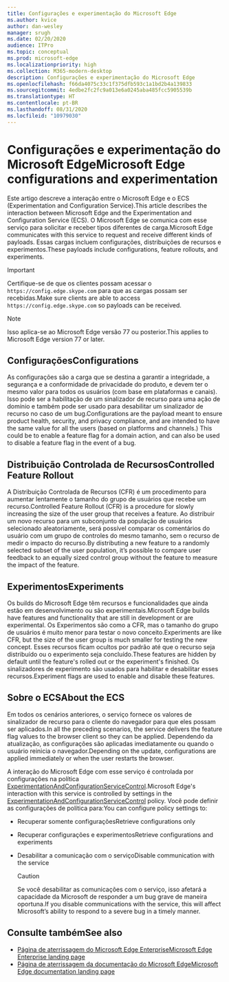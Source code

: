 ```yaml
---
title: Configurações e experimentação do Microsoft Edge
ms.author: kvice
author: dan-wesley
manager: srugh
ms.date: 02/20/2020
audience: ITPro
ms.topic: conceptual
ms.prod: microsoft-edge
ms.localizationpriority: high
ms.collection: M365-modern-desktop
description: Configurações e experimentação do Microsoft Edge
ms.openlocfilehash: f66da4075c33c1f375dfb593c1a1bd2b4a139833
ms.sourcegitcommit: 4edbe2fc2fc9a013e6a0245aba485fcc5905539b
ms.translationtype: HT
ms.contentlocale: pt-BR
ms.lasthandoff: 08/31/2020
ms.locfileid: "10979030"
---
```

# <span data-ttu-id="ec9ba-103">Configurações e experimentação do Microsoft Edge</span><span class="sxs-lookup"><span data-stu-id="ec9ba-103">Microsoft Edge configurations and experimentation</span></span>

<span data-ttu-id="ec9ba-104">Este artigo descreve a interação entre o Microsoft Edge e o ECS (Experimentation and Configuration Service).</span><span class="sxs-lookup"><span data-stu-id="ec9ba-104">This article describes the interaction between Microsoft Edge and the Experimentation and Configuration Service (ECS).</span></span> <span data-ttu-id="ec9ba-105">O Microsoft Edge se comunica com esse serviço para solicitar e receber tipos diferentes de carga.</span><span class="sxs-lookup"><span data-stu-id="ec9ba-105">Microsoft Edge communicates with this service to request and receive different kinds of payloads.</span></span> <span data-ttu-id="ec9ba-106">Essas cargas incluem configurações, distribuições de recursos e experimentos.</span><span class="sxs-lookup"><span data-stu-id="ec9ba-106">These payloads include configurations, feature rollouts, and experiments.</span></span>

> [!IMPORTANT]
> <span data-ttu-id="ec9ba-107">Certifique-se de que os clientes possam acessar o `https://config.edge.skype.com` para que as cargas possam ser recebidas.</span><span class="sxs-lookup"><span data-stu-id="ec9ba-107">Make sure clients are able to access `https://config.edge.skype.com` so payloads can be received.</span></span>

> [!NOTE]
> <span data-ttu-id="ec9ba-108">Isso aplica-se ao Microsoft Edge versão 77 ou posterior.</span><span class="sxs-lookup"><span data-stu-id="ec9ba-108">This applies to Microsoft Edge version 77 or later.</span></span>

## <span data-ttu-id="ec9ba-109">Configurações</span><span class="sxs-lookup"><span data-stu-id="ec9ba-109">Configurations</span></span>

<span data-ttu-id="ec9ba-110">As configurações são a carga que se destina a garantir a integridade, a segurança e a conformidade de privacidade do produto, e devem ter o mesmo valor para todos os usuários (com base em plataformas e canais). Isso pode ser a habilitação de um sinalizador de recurso para uma ação de domínio e também pode ser usado para desabilitar um sinalizador de recurso no caso de um bug.</span><span class="sxs-lookup"><span data-stu-id="ec9ba-110">Configurations are the payload meant to ensure product health, security, and privacy compliance, and are intended to have the same value for all the users (based on platforms and channels.) This could be to enable a feature flag for a domain action, and can also be used to disable a feature flag in the event of a bug.</span></span>

## <span data-ttu-id="ec9ba-111">Distribuição Controlada de Recursos</span><span class="sxs-lookup"><span data-stu-id="ec9ba-111">Controlled Feature Rollout</span></span>

<span data-ttu-id="ec9ba-112">A Distribuição Controlada de Recursos (CFR) é um procedimento para aumentar lentamente o tamanho do grupo de usuários que recebe um recurso.</span><span class="sxs-lookup"><span data-stu-id="ec9ba-112">Controlled Feature Rollout (CFR) is a procedure for slowly increasing the size of the user group that receives a feature.</span></span> <span data-ttu-id="ec9ba-113">Ao distribuir um novo recurso para um subconjunto da população de usuários selecionado aleatoriamente, será possível comparar os comentários do usuário com um grupo de controles do mesmo tamanho, sem o recurso de medir o impacto do recurso.</span><span class="sxs-lookup"><span data-stu-id="ec9ba-113">By distributing a new feature to a randomly selected subset of the user population, it’s possible to compare user feedback to an equally sized control group without the feature to measure the impact of the feature.</span></span>

## <span data-ttu-id="ec9ba-114">Experimentos</span><span class="sxs-lookup"><span data-stu-id="ec9ba-114">Experiments</span></span>

<span data-ttu-id="ec9ba-115">Os builds do Microsoft Edge têm recursos e funcionalidades que ainda estão em desenvolvimento ou são experimentais.</span><span class="sxs-lookup"><span data-stu-id="ec9ba-115">Microsoft Edge builds have features and functionality that are still in development or are experimental.</span></span> <span data-ttu-id="ec9ba-116">Os Experimentos são como a CFR, mas o tamanho do grupo de usuários é muito menor para testar o novo conceito.</span><span class="sxs-lookup"><span data-stu-id="ec9ba-116">Experiments are like CFR, but the size of the user group is much smaller for testing the new concept.</span></span> <span data-ttu-id="ec9ba-117">Esses recursos ficam ocultos por padrão até que o recurso seja distribuído ou o experimento seja concluído.</span><span class="sxs-lookup"><span data-stu-id="ec9ba-117">These features are hidden by default until the feature's rolled out or the experiment's finished.</span></span> <span data-ttu-id="ec9ba-118">Os sinalizadores de experimento são usados para habilitar e desabilitar esses recursos.</span><span class="sxs-lookup"><span data-stu-id="ec9ba-118">Experiment flags are used to enable and disable these features.</span></span>

## <span data-ttu-id="ec9ba-119">Sobre o ECS</span><span class="sxs-lookup"><span data-stu-id="ec9ba-119">About the ECS</span></span>

<span data-ttu-id="ec9ba-120">Em todos os cenários anteriores, o serviço fornece os valores de sinalizador de recurso para o cliente do navegador para que eles possam ser aplicados.</span><span class="sxs-lookup"><span data-stu-id="ec9ba-120">In all the preceding scenarios, the service delivers the feature flag values to the browser client so they can be applied.</span></span> <span data-ttu-id="ec9ba-121">Dependendo da atualização, as configurações são aplicadas imediatamente ou quando o usuário reinicia o navegador.</span><span class="sxs-lookup"><span data-stu-id="ec9ba-121">Depending on the update, configurations are applied immediately or when the user restarts the browser.</span></span>

<span data-ttu-id="ec9ba-122">A interação do Microsoft Edge com esse serviço é controlada por configurações na política [ExperimentationAndConfigurationServiceControl](https://docs.microsoft.com/DeployEdge/microsoft-edge-policies#experimentationandconfigurationservicecontrol).</span><span class="sxs-lookup"><span data-stu-id="ec9ba-122">Microsoft Edge's interaction with this service is controlled by settings in the [ExperimentationAndConfigurationServiceControl](https://docs.microsoft.com/DeployEdge/microsoft-edge-policies#experimentationandconfigurationservicecontrol) policy.</span></span> <span data-ttu-id="ec9ba-123">Você pode definir as configurações de política para:</span><span class="sxs-lookup"><span data-stu-id="ec9ba-123">You can configure policy settings to:</span></span>

- <span data-ttu-id="ec9ba-124">Recuperar somente configurações</span><span class="sxs-lookup"><span data-stu-id="ec9ba-124">Retrieve configurations only</span></span>
- <span data-ttu-id="ec9ba-125">Recuperar configurações e experimentos</span><span class="sxs-lookup"><span data-stu-id="ec9ba-125">Retrieve configurations and experiments</span></span>
- <span data-ttu-id="ec9ba-126">Desabilitar a comunicação com o serviço</span><span class="sxs-lookup"><span data-stu-id="ec9ba-126">Disable communication with the service</span></span>

  > [!CAUTION]
  > <span data-ttu-id="ec9ba-127">Se você desabilitar as comunicações com o serviço, isso afetará a capacidade da Microsoft de responder a um bug grave de maneira oportuna.</span><span class="sxs-lookup"><span data-stu-id="ec9ba-127">If you disable communications with the service, this will affect Microsoft’s ability to respond to a severe bug in a timely manner.</span></span>

## <span data-ttu-id="ec9ba-128">Consulte também</span><span class="sxs-lookup"><span data-stu-id="ec9ba-128">See also</span></span>

- [<span data-ttu-id="ec9ba-129">Página de aterrissagem do Microsoft Edge Enterprise</span><span class="sxs-lookup"><span data-stu-id="ec9ba-129">Microsoft Edge Enterprise landing page</span></span>](https://www.microsoftedgeinsider.com/enterprise)
- [<span data-ttu-id="ec9ba-130">Página de aterrissagem da documentação do Microsoft Edge</span><span class="sxs-lookup"><span data-stu-id="ec9ba-130">Microsoft Edge documentation landing page</span></span>](https://docs.microsoft.com/DeployEdge/)
